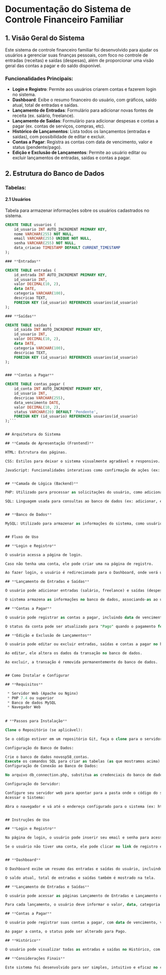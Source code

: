 # Documentação do Sistema de Controle Financeiro Familiar

## 1. Visão Geral do Sistema
Este sistema de controle financeiro familiar foi desenvolvido para ajudar os usuários a gerenciar suas finanças pessoais, com foco no controle de entradas (receitas) e saídas (despesas), além de proporcionar uma visão geral das contas a pagar e do saldo disponível.

### Funcionalidades Principais:
- **Login e Registro**: Permite aos usuários criarem contas e fazerem login no sistema.
- **Dashboard**: Exibe o resumo financeiro do usuário, com gráficos, saldo atual, total de entradas e saídas.
- **Lançamento de Entradas**: Formulário para adicionar novas fontes de receita (ex. salário, freelance).
- **Lançamento de Saídas**: Formulário para adicionar despesas e contas a pagar (ex. contas de serviços, compras, etc).
- **Histórico de Lançamentos**: Lista todos os lançamentos (entradas e saídas), com possibilidade de editar e excluir.
- **Contas a Pagar**: Registra as contas com data de vencimento, valor e status (pendente/pago).
- **Edição e Exclusão de Lançamentos**: Permite ao usuário editar ou excluir lançamentos de entradas, saídas e contas a pagar.

## 2. Estrutura do Banco de Dados

### Tabelas:

#### 2.1 **Usuários**
Tabela para armazenar informações sobre os usuários cadastrados no sistema.

```sql
CREATE TABLE usuarios (
    id_usuario INT AUTO_INCREMENT PRIMARY KEY,
    nome VARCHAR(255) NOT NULL,
    email VARCHAR(255) UNIQUE NOT NULL,
    senha VARCHAR(255) NOT NULL,
    data_criacao TIMESTAMP DEFAULT CURRENT_TIMESTAMP
);

### **Entradas**

CREATE TABLE entradas (
    id_entrada INT AUTO_INCREMENT PRIMARY KEY,
    id_usuario INT,
    valor DECIMAL(10, 2),
    data DATE,
    categoria VARCHAR(100),
    descricao TEXT,
    FOREIGN KEY (id_usuario) REFERENCES usuarios(id_usuario)
);

### **Saídas** 

CREATE TABLE saidas (
    id_saida INT AUTO_INCREMENT PRIMARY KEY,
    id_usuario INT,
    valor DECIMAL(10, 2),
    data DATE,
    categoria VARCHAR(100),
    descricao TEXT,
    FOREIGN KEY (id_usuario) REFERENCES usuarios(id_usuario)
);


### **Contas a Pagar**

CREATE TABLE contas_pagar (
    id_conta INT AUTO_INCREMENT PRIMARY KEY,
    id_usuario INT,
    descricao VARCHAR(255),
    data_vencimento DATE,
    valor DECIMAL(10, 2),
    status VARCHAR(20) DEFAULT 'Pendente',
    FOREIGN KEY (id_usuario) REFERENCES usuarios(id_usuario)
);```


## Arquitetura do Sistema

## **Camada de Apresentação (Frontend)**

HTML: Estrutura das páginas.

CSS: Estilos para deixar o sistema visualmente agradável e responsivo.

JavaScript: Funcionalidades interativas como confirmação de ações (ex: exclusão de conta) e submissão de formulários.


## **Camada de Lógica (Backend)**

PHP: Utilizado para processar as solicitações do usuário, como adicionar/editar/excluir dados, além de interagir com o banco de dados.

SQL: Linguagem usada para consultas ao banco de dados (ex: adicionar, editar e excluir registros).


## **Banco de Dados**

MySQL: Utilizado para armazenar as informações do sistema, como usuários, entradas, saídas e contas a pagar.


## Fluxo de Uso

## **Login e Registro**

O usuário acessa a página de login.

Caso não tenha uma conta, ele pode criar uma na página de registro.

Ao fazer login, o usuário é redirecionado para o Dashboard, onde verá um resumo financeiro.

## **Lançamento de Entradas e Saídas**

O usuário pode adicionar entradas (salário, freelance) e saídas (despesas, compras) nas respectivas páginas.

O sistema armazena as informações no banco de dados, associando-as ao usuário.

## **Contas a Pagar**

O usuário pode registrar as contas a pagar, incluindo data de vencimento, valor e status.

O status da conta pode ser atualizado para "Pago" quando o pagamento for realizado.

## **Edição e Exclusão de Lançamentos**

O usuário pode editar ou excluir entradas, saídas e contas a pagar no histórico.

Ao editar, ele altera os dados da transação no banco de dados.

Ao excluir, a transação é removida permanentemente do banco de dados.


## Como Instalar e Configurar 

## **Requisitos**

 * Servidor Web (Apache ou Nginx)
 * PHP 7.4 ou superior
 * Banco de dados MySQL
 * Navegador Web
 
 
# **Passos para Instalação** 

Clone o Repositório (se aplicável):

Se o código estiver em um repositório Git, faça o clone para o servidor.

Configuração do Banco de Dados:

Crie o banco de dados novosp58_contas.
Execute os comandos SQL para criar as tabelas (as que mostramos acima).
Configuração de Conexão ao Banco de Dados:

No arquivo db_connection.php, substitua as credenciais do banco de dados (host, username, password, dbname) pelas suas próprias configurações.

Configuração do Servidor:

Configure seu servidor web para apontar para a pasta onde o código do sistema está localizado.
Acessar o Sistema:

Abra o navegador e vá até o endereço configurado para o sistema (ex: http://localhost/controle-financeiro).


## Instruções de Uso

## **Login e Registro**

Na página de login, o usuário pode inserir seu email e senha para acessar sua conta.

Se o usuário não tiver uma conta, ele pode clicar no link de registro e preencher as informações necessárias (nome, email, senha).


## **Dashboard**

O Dashboard exibe um resumo das entradas e saídas do usuário, incluindo gráficos de distribuição financeira.

O saldo atual, total de entradas e saídas também é mostrado na tela.

## **Lançamento de Entradas e Saídas**

O usuário pode acessar as páginas Lançamento de Entradas e Lançamento de Saídas para adicionar novos registros financeiros.

Para cada lançamento, o usuário deve informar o valor, data, categoria e uma descrição opcional.

## **Contas a Pagar**

O usuário pode registrar suas contas a pagar, com data de vencimento, valor e status.

Ao pagar a conta, o status pode ser alterado para Pago.

## **Histórico**

O usuário pode visualizar todas as entradas e saídas no Histórico, com a possibilidade de editar ou excluir os registros.

## **Considerações Finais**

Este sistema foi desenvolvido para ser simples, intuitivo e eficaz no controle das finanças pessoais. No entanto, existem várias melhorias que podem ser feitas, como adicionar funcionalidades de orçamento, integração com APIs bancárias e até mesmo a possibilidade de gerar relatórios e gráficos mais avançados.



